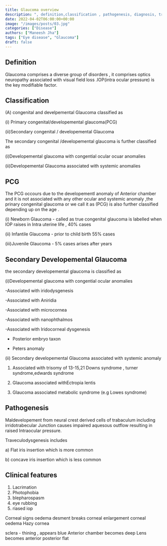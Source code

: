 ```yaml
---
title: Glaucoma overview
description: ", definition,classification , pathogenesis, diagnosis, treatment, "
date: 2022-04-02T06:00:00+00:00
image: "/images/posts/03.jpg"
categories: ["Disease"]
authors: ["Maneesh Jha"]
tags: ["Eye disease", "Glaucoma"]
draft: false
---
```

## Definition
Glaucoma comprises a diverse group of disorders , it comprises optics neuropathy associated with visual field loss .IOP(intra ocular pressure) is the key modifiable factor.

## Classification
(A) congenital and develpemental Glaucoma
classified as 

(i) Primary congenital/developemental glaucoma(PCG) 

(ii)Secondary congenital / developemental Glaucoma
              
The secondary congenital /developemental glaucoma is further classified as 

(i)Developemental glaucoma with congential ocular ocuar anomalies 

(ii)Developemental Glaucoma associated with systemic anomalies
                                                                           

## PCG
The PCG occours due to the developementl anomaly of Anterior chamber and it is not associated with any other ocular and systemic anomaly ,the prinary congenital glaucoma or we call it as (PCG) is also further classified  depending up on the age .

(i) Newborn Glaucoma - called as true congenital glaucoma is labelled when IOP raises in Intra uterine life , 40% cases

(ii) Infantile Glaucoma - prior to child birth 55% cases

(iii)Juvenile Glaucoma -  5% cases arises after  years 

## Secondary Developemental Glaucoma

the secondary developemental glaucoma is classified as

(i)Developemental glaucoma with congential ocular  anomalies 

-Associated with iridodysgenesis

-Associated with Aniridia

-Associated with microcornea

-Associated with nanophthalmos

-Associated with Iridocorneal dysgenesis

- Posterior embryo taxon

- Peters anomaly

(ii) Secondary developemental Glaucoma associated with systemic anomaly

1) Associated with trisomy of 13-15,21 Downs syndrome , turner syndrome,edwards syndrome

2) Glaucoma associated withEctropia lentis 

3) Glaucoma associated metabolic syndrome (e.g Lowes syndrome)


## Pathogenesis

Maldevelopement from neural crest derived cells of trabaculum including irridotrabecular Junction causes impaired aquesous outflow resulting in raised Intraocular pressure.

Traveculodysgenesis  includes 

a) Flat iris insertion which is more common

b) concave iris insertion which is less common


## Clinical features

1) Lacrimation
2) Photophobia
3) blepharospasm
4) eye rubbing
5) riased iop

Corneal signs
oedema 
desment breaks
corneal enlargement
corneal oedema
Hazy cornea

sclera - thining , appears blue
Anterior chamber becomes deep
Lens becomes anterior posterior flat

